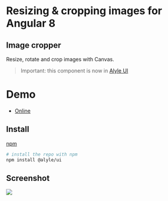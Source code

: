# Resizing & cropping images for Angular 8

## Image cropper

Resize, rotate and crop images with Canvas.

> Important: this component is now in [Alyle UI](https://github.com/A-l-y-l-e/Alyle-UI)

# Demo

* [Online](https://alyle.io/components/image-cropper)

## Install
[npm](https://www.npmjs.com/package/@alyle/ui)

```bash
# install the repo with npm
npm install @alyle/ui
```
## Screenshot

<img src="demo1.png">

